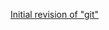 [Initial revision of "git"](https://github.com/git/git/commit/e83c5163316f89bfbde7d9ab23ca2e25604af290)